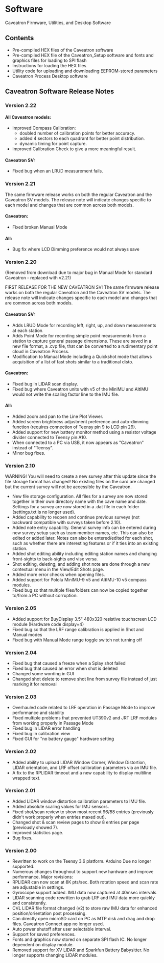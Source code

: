 # Software
Caveatron Firmware, Utilities, and Desktop Software

## Contents
- Pre-compiled HEX files of the Caveatron software
- Pre-compiled HEX file of the Caveatron_Setup software and fonts and graphics files for loading to SPI flash
- Instructions for loading the HEX files.
- Utility code for uploading and downloading EEPROM-stored parameters
- Caveatron Process Desktop software

## Caveatron Software Release Notes
### Version 2.22
#### All Caveatron models:
- Improved Compass Calibration:
	- doubled number of calibration points for better accuracy.
	- added 4 sectors to each quadrant for better point distribution.
	- dynamic timing for point capture.
- Improved Calibration Check to give a more meaningful result.
#### Caveatron SV:
- Fixed bug when an LRUD measurement fails.

### Version 2.21
The same firmware release works on both the regular Caveatron and the Caveatron SV models. The release note will indicate changes specific to each model and changes that are common across both models.
#### Caveatron:
- Fixed broken Manual Mode
#### All:
- Bug fix where LCD Dimming preference would not always save

### Version 2.20 
(Removed from download due to major bug in Manual Mode for standard Caveatron - replaced with v2.21)

FIRST RELEASE FOR THE NEW CAVEATRON SV! 
The same firmware release works on both the regular Caveatron and the Caveatron SV models. The release note will indicate changes specific to each model and changes that are common across both models.
#### Caveatron SV:
- Adds LRUD Mode for recording left, right, up, and down measurements at each station.
- Adds Point Mode for recording simple point measurements from a station to capture general passage dimensions. These are saved in a new file format, a .cvp file, that can be converted to a rudimentary point cloud in Caveatron Process.
- Modification to Manual Mode including a Quickshot mode that allows acquisition of a list of fast shots similar to a traditional disto.
#### Caveatron:
- Fixed bug in LIDAR scan display.
- Fixed bug where Caveatron units with v5 of the MinIMU and AltIMU would not write the scaling factor line to the IMU file.
#### All:
- Added zoom and pan to the Line Plot Viewer.
- Added screen brightness adjustment preference and auto-dimming function (requires connection of Teensy pin 9 to LCD pin 29).
- Added support for new battery monitor method using a resistor voltage divider connected to Teensy pin A10.
- When connected to a PC via USB, it now appears as "Caveatron" instead of "Teensy".
- Minor bug fixes.

### Version 2.10
WARNING! You will need to create a new survey after this update since the file storage format has changed! No existing files on the card are changed but the current survey will not be accessible by the Caveatron.
- New file storage configuration. All files for a survey are now stored together in their own directory name with the cave name and date. Settings for a survey are now stored in a .dat file in each folder (settings.txt is no longer used).
- Added capability to reopen and continue previous surveys (not backward compatible with surveys taken before 2.10).
- Added note entry capability. General survey info can be entered during new survey setup such as team member names, etc. This can also be edited or added later. Notes can also be entered/edited for each shot, such as whether there are interesting features or if it ties into an existing station.
- Added shot editing ability including editing station names and changing front-sights to back-sights and vise versa.
- Shot editing, deleting, and adding shot note are done through a new contextual menu in the View/Edit Shots page.
- Added more error checks when opening files.
- Added support for Pololu MinIMU-9 v5 and AltIMU-10 v5 compass modules. 
- Fixed bug so that multiple files/folders can now be copied together to/from a PC without corruption.

### Version 2.05
- Added support for BuyDisplay 3.5" 480x320 resistive touchscreen LCD module (Hardware code display=4)
- Fixed bug so that the LRF range calibration is applied in Shot and Manual modes
- Fixed bug with Manual Mode range toggle switch not turning off

### Version 2.04
- Fixed bug that caused a freeze when a Splay shot failed
- Fixed bug that caused an error when shot is deleted
- Changed some wording in GUI
- Changed shot delete to remove shot line from survey file instead of just marking it for removal

### Version 2.03
- Overhauled code related to LRF operation in Passage Mode to improve performance and stability
- Fixed multiple problems that prevented UT390v2 and JRT LRF modules from working properly in Passage Mode
- Fixed bug in LIDAR error handling
- Fixed bug in calibration view
- Fixed GUI for "no battery gauge" hardware setting

### Version 2.02
- Added ability to upload LIDAR Window Corner, Window Distortion, LIDAR orientation, and LRF offset calibration parameters via an IMU file.
- A fix to the RPLIDAR timeout and a new capability to display multiline wrapped text.

### Version 2.01
- Added LIDAR window distortion calibration parameters to IMU file.
- Added absolute scaling values for IMU sensors.
- Fixed shot/scan review to show most recent 96/88 entries (previously didn't work properly when entries maxed out).
- Changed shot & scan review pages to show 8 entries per page (previously showed 7).
- Improved statistics page.
- Bug fixes.

### Version 2.00
- Rewritten to work on the Teensy 3.6 platform. Arduino Due no longer supported.
- Numerous changes throughout to support new hardware and improve performance.
Major revisions:
- RPLIDAR can now scan at 8K pts/sec. Both rotation speed and scan rate are adjustable in settings.
- Gyroscope support added. IMU data now captured at 40msec intervals.
- LIDAR scanning code rewritten to grab LRF and IMU data more quickly and consistently.
- CVL LIDAR file format changed (v2) to store raw IMU data for enhanced position/orientation post processing.
- Can directly open microSD card on PC as MTP disk and drag and drop files. Caveatron Connect app no longer used.
- Auto power shutoff after user selectable interval.
- Support for saved preferences.
- Fonts and graphics now stored on separate SPI flash IC. No longer dependent on display module.
- Removed support for XV LIDAR and Sparkfun Battery Babysitter. No longer supports changing LIDAR modules.
